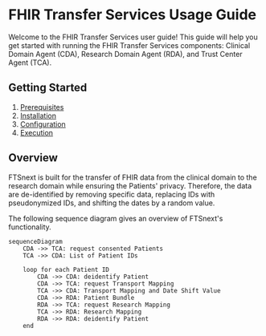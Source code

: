 # FHIR Transfer Services Usage Guide

Welcome to the FHIR Transfer Services user guide! This guide will help you get started with running
the FHIR Transfer Services components: Clinical Domain Agent (CDA),
Research Domain Agent (RDA), and Trust Center Agent (TCA). 

## Getting Started

1. [Prerequisites](./usage/prerequisites)
2. [Installation](./usage/installation)
3. [Configuration](./usage/configuration)
4. [Execution](./usage/execution)

## Overview

FTSnext is built for the transfer of FHIR data from the clinical domain to the research domain
while ensuring the Patients' privacy. Therefore, the data are de-identified by removing specific
data, replacing IDs with pseudonymized IDs, and shifting the dates by a random value.

The following sequence diagram gives an overview of FTSnext's functionality.

```mermaid
sequenceDiagram
    CDA ->> TCA: request consented Patients
    TCA ->> CDA: List of Patient IDs

    loop for each Patient ID
        CDA ->> CDA: deidentify Patient
        CDA ->> TCA: request Transport Mapping
        TCA ->> CDA: Transport Mapping and Date Shift Value
        CDA ->> RDA: Patient Bundle
        RDA ->> TCA: request Research Mapping
        TCA ->> RDA: Research Mapping
        RDA ->> RDA: deidentify Patient
    end
```

